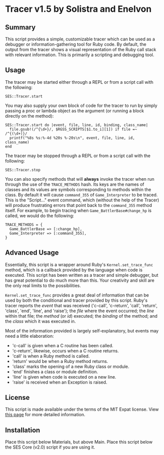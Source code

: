 
Tracer v1.5 by Solistra and Enelvon
=============================================================================

Summary
-----------------------------------------------------------------------------
  This script provides a simple, customizable tracer which can be used as a
debugger or information-gathering tool for Ruby code. By default, the output
from the tracer shows a visual representation of the Ruby call stack with
relevant information. This is primarily a scripting and debugging tool.

Usage
-----------------------------------------------------------------------------
  The tracer may be started either through a REPL or from a script call with
the following:

    SES::Tracer.start

  You may also supply your own block of code for the tracer to run by simply
passing a proc or lambda object as the argument (or running a block directly
on the method):

    SES::Tracer.start do |event, file, line, id, binding, class_name|
      file.gsub!(/^{\d+}/, $RGSS_SCRIPTS[$1.to_i][1]) if file =~ /^{(\d+)}/
      printf("%8s %s:%-4d %20s %-20s\n", event, file, line, id, class_name)
    end

  The tracer may be stopped through a REPL or from a script call with the
following:

    SES::Tracer.stop

  You can also specify methods that will **always** invoke the tracer when
run through the use of the `TRACE_METHODS` hash. Its keys are the names of
classes and its values are symbols corresponding to methods within the class.
By default it will cause `command_355` of `Game_Interpreter` to be traced.
This is the "Script..." event command, which (without the help of the Tracer)
will produce frustrating errors that point back to the `command_355` method
itself. For example, to begin tracing when `Game_BattlerBase#change_hp` is
called, we would do the following:

    TRACE_METHODS = {
      Game_BattlerBase => [:change_hp],
      Game_Interpreter => [:command_355],
    }

Advanced Usage
-----------------------------------------------------------------------------
  Essentially, this script is a wrapper around Ruby's `Kernel.set_trace_func`
method, which is a callback provided by the language when code is executed.
This script has been written as a tracer and simple debugger, but has great
potential to do much more than this. Your creativity and skill are the only
real limits to the possibilities.

  `Kernel.set_trace_func` provides a great deal of information that can be
used by both the conditional and tracer provided by this script. Ruby's
tracer reports the *event* that was received ('c-call', 'c-return', 'call',
'return', 'class', 'end', 'line', and 'raise'); the *file* where the event
occurred; the *line* within that file; the *method* (or *id*) executed; the
*binding* of the method; and the *class* which it was executed in.

  Most of the information provided is largely self-explanatory, but events
may need a little elaboration:

- 'c-call' is given when a C routine has been called.
- 'c-return', likewise, occurs when a C routine returns.
- 'call' is when a Ruby method is called.
- 'return' would be when a Ruby method returns.
- 'class' marks the opening of a new Ruby class or module.
- 'end' finishes a class or module definition.
- 'line' is given when code is executed on a new line.
- 'raise' is received when an Exception is raised.

License
-----------------------------------------------------------------------------
  This script is made available under the terms of the MIT Expat license.
View [this page](http://sesvxace.wordpress.com/license/) for more detailed
information.

Installation
-----------------------------------------------------------------------------
  Place this script below Materials, but above Main. Place this script below
the SES Core (v2.0) script if you are using it.

